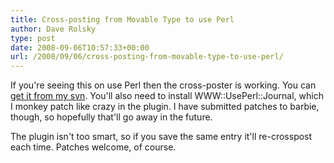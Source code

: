 ```yaml
---
title: Cross-posting from Movable Type to use Perl
author: Dave Rolsky
type: post
date: 2008-09-06T10:57:33+00:00
url: /2008/09/06/cross-posting-from-movable-type-to-use-perl/
---
```

If you're seeing this on use Perl then the cross-poster is working. You can [get it from my svn][1]. You'll also need to install WWW::UsePerl::Journal, which I monkey patch like crazy in the plugin. I have submitted patches to barbie, though, so hopefully that'll go away in the future.

The plugin isn't too smart, so if you save the same entry it'll re-crosspost each time. Patches welcome, of course.

 [1]: https://svn.urth.org/svn/MT-Plugin-UsePerl-Journal/trunk/